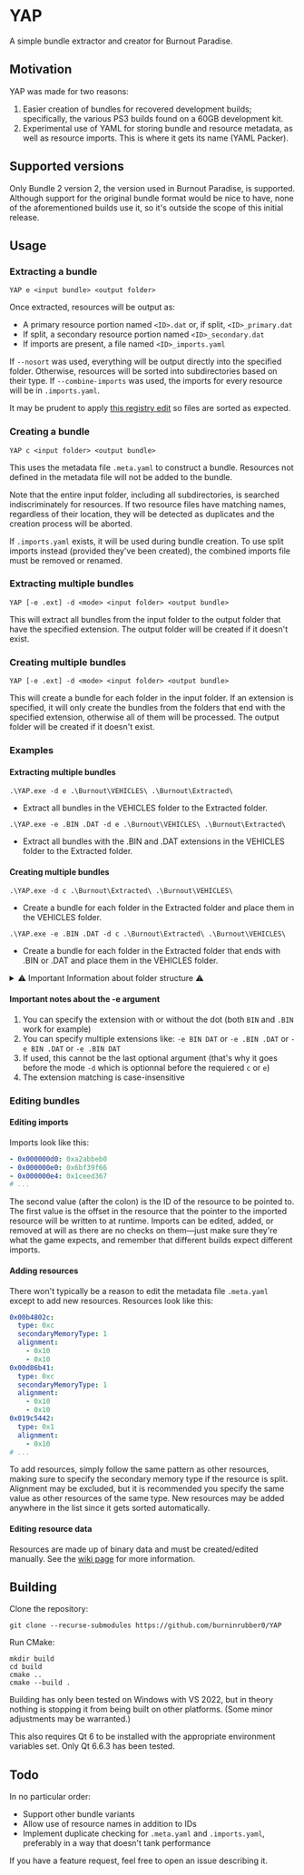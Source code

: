 # YAP
A simple bundle extractor and creator for Burnout Paradise.

## Motivation
YAP was made for two reasons:
1. Easier creation of bundles for recovered development builds; specifically, the various PS3 builds found on a 60GB development kit.
2. Experimental use of YAML for storing bundle and resource metadata, as well as resource imports. This is where it gets its name (YAML Packer).

## Supported versions
Only Bundle 2 version 2, the version used in Burnout Paradise, is supported. Although support for the original bundle format would be nice to have, none of the aforementioned builds use it, so it's outside the scope of this initial release.

## Usage
### Extracting a bundle
```
YAP e <input bundle> <output folder>
```

Once extracted, resources will be output as:
* A primary resource portion named `<ID>.dat` or, if split, `<ID>_primary.dat`
* If split, a secondary resource portion named `<ID>_secondary.dat`
* If imports are present, a file named `<ID>_imports.yaml`

If `--nosort` was used, everything will be output directly into the specified folder. Otherwise, resources will be sorted into subdirectories based on their type.
If `--combine-imports` was used, the imports for every resource will be in `.imports.yaml`.

It may be prudent to apply [this registry edit](https://superuser.com/a/1765437) so files are sorted as expected.

### Creating a bundle
```
YAP c <input folder> <output bundle>
```

This uses the metadata file `.meta.yaml` to construct a bundle. Resources not defined in the metadata file will not be added to the bundle.

Note that the entire input folder, including all subdirectories, is searched indiscriminately for resources. If two resource files have matching names, regardless of their location, they will be detected as duplicates and the creation process will be aborted.

If `.imports.yaml` exists, it will be used during bundle creation. To use split imports instead (provided they've been created), the combined imports file must be removed or renamed.

### Extracting multiple bundles
```
YAP [-e .ext] -d <mode> <input folder> <output bundle>
```
This will extract all bundles from the input folder to the output folder that have the specified extension. The output folder will be created if it doesn't exist.

### Creating multiple bundles
```
YAP [-e .ext] -d <mode> <input folder> <output bundle>
```
This will create a bundle for each folder in the input folder. If an extension is specified, it will only create the bundles from the folders that end with the specified extension, otherwise all of them will be processed. The output folder will be created if it doesn't exist.

### Examples
#### Extracting multiple bundles
```
.\YAP.exe -d e .\Burnout\VEHICLES\ .\Burnout\Extracted\
```
* Extract all bundles in the VEHICLES folder to the Extracted folder.

```
.\YAP.exe -e .BIN .DAT -d e .\Burnout\VEHICLES\ .\Burnout\Extracted\
```
* Extract all bundles with the .BIN and .DAT extensions in the VEHICLES folder to the Extracted folder.

#### Creating multiple bundles
```
.\YAP.exe -d c .\Burnout\Extracted\ .\Burnout\VEHICLES\
```
* Create a bundle for each folder in the Extracted folder and place them in the VEHICLES folder.

```
.\YAP.exe -e .BIN .DAT -d c .\Burnout\Extracted\ .\Burnout\VEHICLES\
```
* Create a bundle for each folder in the Extracted folder that ends with .BIN or .DAT and place them in the VEHICLES folder.

<details>
<summary>⚠️ Important Information about folder structure ⚠️</summary>
 The subfolders need to be named with the name of the original bundle and the structure needs to be like this:

  ```yaml
  Burnout
  ├── Extracted
  │   ├── VEHICLES
  │   │   ├── VEH_PUSMC02_BIN --> The name of the original bundle was VEH_PUSMC02.BIN
  │   │   │   ├── .meta.yaml
  │   │   │   ├── ...
  ```
  So it is recommended to only use this on folders where you extracted a bundle using the `-d e` argument to avoid issues.
</details>

#### Important notes about the -e argument
1. You can specify the extension with or without the dot (both `BIN` and `.BIN` work for example)
2. You can specify multiple extensions like: `-e BIN DAT` or `-e .BIN .DAT` or `-e BIN .DAT` or `-e .BIN DAT`
3. If used, this cannot be the last optional argument (that's why it goes before the mode `-d` which is optionnal before the requiered `c` or `e`)
4. The extension matching is case-insensitive

### Editing bundles
#### Editing imports
Imports look like this:
```yaml
- 0x000000d0: 0xa2abbeb0
- 0x000000e0: 0x6bf39f66
- 0x000000e4: 0x1ceed367
# ...
```

The second value (after the colon) is the ID of the resource to be pointed to. The first value is the offset in the resource that the pointer to the imported resource will be written to at runtime. Imports can be edited, added, or removed at will as there are no checks on them—just make sure they're what the game expects, and remember that different builds expect different imports.

#### Adding resources
There won't typically be a reason to edit the metadata file `.meta.yaml` except to add new resources. Resources look like this:
```yaml
0x00b4802c:
  type: 0xc
  secondaryMemoryType: 1
  alignment:
    - 0x10
    - 0x10
0x00d86b41:
  type: 0xc
  secondaryMemoryType: 1
  alignment:
    - 0x10
    - 0x10
0x019c5442:
  type: 0x1
  alignment:
    - 0x10
# ...
```

To add resources, simply follow the same pattern as other resources, making sure to specify the secondary memory type if the resource is split. Alignment may be excluded, but it is recommended you specify the same value as other resources of the same type. New resources may be added anywhere in the list since it gets sorted automatically.

#### Editing resource data
Resources are made up of binary data and must be created/edited manually. See the [wiki page](https://burnout.wiki/wiki/Resource_Types) for more information.

## Building
Clone the repository:
```
git clone --recurse-submodules https://github.com/burninrubber0/YAP
```

Run CMake:
```
mkdir build
cd build
cmake ..
cmake --build .
```

Building has only been tested on Windows with VS 2022, but in theory nothing is stopping it from being built on other platforms. (Some minor adjustments may be warranted.)

This also requires Qt 6 to be installed with the appropriate environment variables set. Only Qt 6.6.3 has been tested.

## Todo
In no particular order:
* Support other bundle variants
* Allow use of resource names in addition to IDs
* Implement duplicate checking for `.meta.yaml` and `.imports.yaml`, preferably in a way that doesn't tank performance

If you have a feature request, feel free to open an issue describing it.
